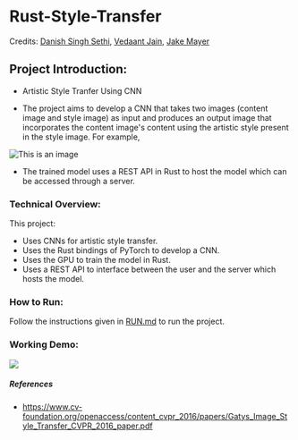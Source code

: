 # Rust-Style-Transfer

Credits: <a href="https://github.com/DSS3113">Danish Singh Sethi</a>, <a href="https://github.com/ethvedbitdesjan">Vedaant Jain</a>, <a href="https://github.com/henopied">Jake Mayer</a>

## Project Introduction: 

- Artistic Style Tranfer Using CNN

- The project aims to develop a CNN that takes two images (content image and style image) as input and produces an output image that incorporates the content image's content using the artistic style present in the style image. For example,

![This is an image](https://2.bp.blogspot.com/-kV4SKTFlWQk/WA6n82yFFJI/AAAAAAAABWY/9GcePSQZ7qcY95b7zVnCBR4ABWR7K2o4gCLcB/s1600/image04.png)

- The trained model uses a REST API in Rust to host the model which can be accessed through a server.

### Technical Overview:
This project:
- Uses CNNs for artistic style transfer.
- Uses the Rust bindings of PyTorch to develop a CNN.
- Uses the GPU to train the model in Rust.
- Uses a REST API to interface between the user and the server which hosts the model.

### How to Run:
Follow the instructions given in <a href="https://github.com/DSS3113/Rust-Style-Transfer/blob/main/RUN.md">RUN.md</a> to run the project.

### Working Demo:

![](https://github.com/DSS3113/Rust-Style-Transfer/blob/main/Rust_CNN_AdobeExpress.gif)



##### References
- https://www.cv-foundation.org/openaccess/content_cvpr_2016/papers/Gatys_Image_Style_Transfer_CVPR_2016_paper.pdf
